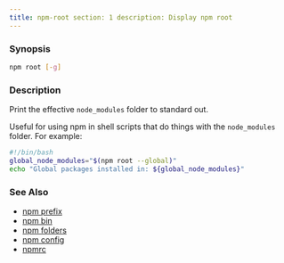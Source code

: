 ```yaml
---
title: npm-root section: 1 description: Display npm root
---
```


### Synopsis

```bash
npm root [-g]
```

### Description

Print the effective `node_modules` folder to standard out.

Useful for using npm in shell scripts that do things with the
`node_modules` folder. For example:

```bash
#!/bin/bash
global_node_modules="$(npm root --global)"
echo "Global packages installed in: ${global_node_modules}"
```

### See Also

* [npm prefix](/commands/npm-prefix)
* [npm bin](/commands/npm-bin)
* [npm folders](/configuring-npm/folders)
* [npm config](/commands/npm-config)
* [npmrc](/configuring-npm/npmrc)
